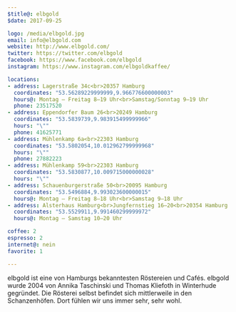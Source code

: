 ```yaml
---
$title@: elbgold
$date: 2017-09-25

logo: /media/elbgold.jpg
email: info@elbgold.com
website: http://www.elbgold.com/
twitter: https://twitter.com/elbgold
facebook: https://www.facebook.com/elbgold
instagram: https://www.instagram.com/elbgoldkaffee/

locations:
- address: Lagerstraße 34c<br>20357 Hamburg
  coordinates: "53.56289229999999,9.966776600000003"
  hours@: Montag – Freitag 8–19 Uhr<br>Samstag/Sonntag 9–19 Uhr
  phone: 23517520
- address: Eppendorfer Baum 26<br>20249 Hamburg
  coordinates: "53.5839739,9.983915499999966"
  hours: "\""
  phone: 41625771
- address: Mühlenkamp 6a<br>22303 Hamburg
  coordinates: "53.5802054,10.012962799999968"
  hours: "\""
  phone: 27882223
- address: Mühlenkamp 59<br>22303 Hamburg
  coordinates: "53.5830877,10.009715000000028"
  hours: "\""
- address: Schauenburgerstraße 50<br>20095 Hamburg
  coordinates: "53.5496884,9.993023600000015"
  hours@: Montag – Freitag 8–18 Uhr<br>Samstag 9–18 Uhr
- address: Alsterhaus Hamburg<br>Jungfernstieg 16–20<br>20354 Hamburg
  coordinates: "53.5529911,9.991460299999972"
  hours@: Montag – Samstag 10–20 Uhr

coffee: 2
espresso: 2
internet@: nein
favorite: 1

---
```

elbgold ist eine von Hamburgs bekanntesten Röstereien und Cafés. elbgold wurde 2004 von Annika Taschinski und Thomas Kliefoth in Winterhude gegründet. Die Rösterei selbst befindet sich mittlerweile in den Schanzenhöfen. Dort fühlen wir uns immer sehr, sehr wohl.